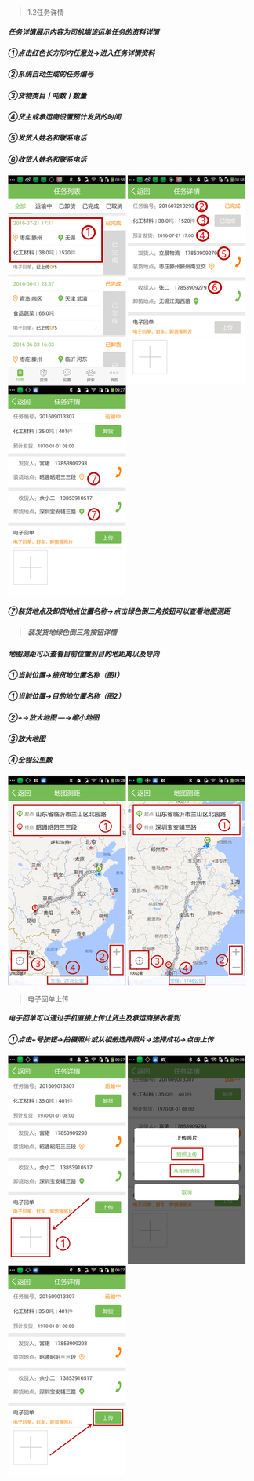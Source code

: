 > 1.2任务详情

##### 任务详情展示内容为司机端该运单任务的资料详情

##### ①点击红色长方形内任意处→进入任务详情资料

##### ②系统自动生成的任务编号

##### ③货物类目丨吨数丨数量

##### ④货主或承运商设置预计发货的时间

##### ⑤发货人姓名和联系电话

##### ⑥收货人姓名和联系电话

![](/assets/任务详情.png)   ![](/assets/任务详情详情.png)   ![](/assets/装货地点，电话，上传.png)

##### ⑦装货地点及卸货地点位置名称→点击绿色倒三角按钮可以查看地图测距

> ##### 装发货地绿色倒三角按钮详情

##### 地图测距可以查看目前位置到目的地距离以及导向

##### ①当前位置→接货地位置名称（图1）

##### ①当前位置→目的地位置名称（图2）

##### ②+→放大地图 —→缩小地图

##### ③放大地图

##### ④全程公里数

![](/assets/接货地测距.png)   ![](/assets/目的地测距.png)

> 电子回单上传

##### 电子回单可以通过手机直接上传让货主及承运商接收看到

##### ①点击+号按钮→拍摄照片或从相册选择照片→选择成功→点击上传

![](/assets/点击加号按钮.png)   ![](/assets/上传回单图片按钮.png)   ![](/assets/回单上传按钮.png)

